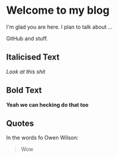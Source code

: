 # Welcome to my blog

I'm glad you are here. I plan to talk about ...

GitHub and stuff.

## Italicised Text

*Look at this shit*

## Bold Text

**Yeah we can hecking do that too**

## Quotes

In the words fo Owen Wilson:
> Wow
